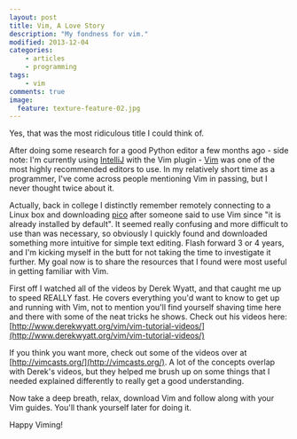 ```yaml
---
layout: post
title: Vim, A Love Story
description: "My fondness for vim."
modified: 2013-12-04
categories:
    - articles
    - programming
tags:
    - vim
comments: true
image:
  feature: texture-feature-02.jpg
---
```


Yes, that was the most ridiculous title I could think of.

After doing some research for a good Python editor a few months ago - side note: I'm currently using [IntelliJ](http://www.jetbrains.com/idea/) with the Vim plugin - [Vim](http://www.vim.org/download.php) was one of the most highly recommended editors to use. In my relatively short time as a programmer, I've come across people mentioning Vim in passing, but I never thought twice about it.

Actually, back in college I distinctly remember remotely connecting to a Linux box and downloading [pico](http://en.wikipedia.org/wiki/Pico_(text_editor)) after someone said to use Vim since "it is already installed by default". It seemed really confusing and more difficult to use than was necessary, so obviously I quickly found and downloaded something more intuitive for simple text editing. Flash forward 3 or 4 years, and I'm kicking myself in the butt for not taking the time to investigate it further. My goal now is to share the resources that I found were most useful in getting familiar with Vim.

First off I watched all of the videos by Derek Wyatt, and that caught me up to speed REALLY fast. He covers everything you'd want to know to get up and running with Vim, not to mention you'll find yourself shaving time here and there with some of the neat tricks he shows. Check out his videos here: [http://www.derekwyatt.org/vim/vim-tutorial-videos/](http://www.derekwyatt.org/vim/vim-tutorial-videos/)

If you think you want more, check out some of the videos over at [http://vimcasts.org/](http://vimcasts.org/). A lot of the concepts overlap with Derek's videos, but they helped me brush up on some things that I needed explained differently to really get a good understanding.

Now take a deep breath, relax, download Vim and follow along with your Vim guides. You'll thank yourself later for doing it.

Happy Viming!
